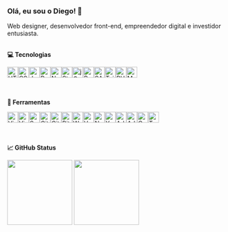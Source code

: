 
### Olá, eu sou o Diego! 👋
  
Web designer, desenvolvedor front-end, empreendedor digital e investidor entusiasta.<br><br>

<b>:computer: Tecnologias</b><br>

<style>
  .badges img {
    height: 25px;
  }
</style>

<div style='display: flex;' class="badges">
  <img alt="HTML5" src="https://img.shields.io/badge/html5-%23E34F26.svg?&style=for-the-badge&logo=html5&logoColor=white"/>
  <img alt="CSS3" src="https://img.shields.io/badge/css3-%231572B6.svg?&style=for-the-badge&logo=css3&logoColor=white"/>
  <img alt="JavaScript" src="https://img.shields.io/badge/javascript-%23323330.svg?&style=for-the-badge&logo=javascript&logoColor=%23F7DF1E"/>
  <img alt="React" src="https://img.shields.io/badge/react-%2320232a.svg?&style=for-the-badge&logo=react&logoColor=%2361DAFB"/>
  <img alt="Next JS" src="https://img.shields.io/badge/nextjs-%23000000.svg?&style=for-the-badge&logo=next.js&logoColor=white"/>
  <img alt="Styled Components" src="https://img.shields.io/badge/styled--components-DB7093?style=for-the-badge&logo=styled-components&logoColor=white"/>
  <img alt="jQuery" src="https://img.shields.io/badge/jquery-%230769AD.svg?&style=for-the-badge&logo=jquery&logoColor=white"/>
  <img alt="Bootstrap" src="https://img.shields.io/badge/bootstrap-%23563D7C.svg?&style=for-the-badge&logo=bootstrap&logoColor=white"/>
  <img alt="SASS" src="https://img.shields.io/badge/SASS-hotpink.svg?&style=for-the-badge&logo=SASS&logoColor=white"/>
  <img alt="TailwindCSS" src="https://img.shields.io/badge/tailwindcss-%2338B2AC.svg?&style=for-the-badge&logo=tailwind-css&logoColor=white"/>
  <img alt="PHP" src="https://img.shields.io/badge/php-%23777BB4.svg?&style=for-the-badge&logo=php&logoColor=white"/>
  <img alt="MySQL" src="https://img.shields.io/badge/mysql-%2300f.svg?&style=for-the-badge&logo=mysql&logoColor=white"/>
</div>

<br><br>
<b>:wrench: Ferramentas</b><br>
<div style='display: flex;' class="badges">
  <img alt="Visual Studio Code" src="https://img.shields.io/badge/VisualStudioCode-0078d7.svg?&style=for-the-badge&logo=visual-studio-code&logoColor=white"/>
  <img alt="Visual Studio" src="https://img.shields.io/badge/VisualStudio-5C2D91.svg?&style=for-the-badge&logo=visual-studio&logoColor=white"/>
  <img alt="Sublime Text" src="https://img.shields.io/badge/sublime_text-%23575757.svg?&style=for-the-badge&logo=sublime-text&logoColor=important"/>
  <img alt="Git" src="https://img.shields.io/badge/git-%23F05033.svg?&style=for-the-badge&logo=git&logoColor=white"/>
  <img alt="GitHub" src="https://img.shields.io/badge/github-%23121011.svg?&style=for-the-badge&logo=github&logoColor=white"/>
  <img alt="Bitbucket" src="https://img.shields.io/badge/bitbucket-%230047B3.svg?&style=for-the-badge&logo=bitbucket&logoColor=white"/>
  <img alt="WordPress" src="https://img.shields.io/badge/WordPress-%23117AC9.svg?&style=for-the-badge&logo=WordPress&logoColor=white"/>
  <img alt="Vercel" src="https://img.shields.io/badge/vercel-%23000000.svg?&style=for-the-badge&logo=vercel&logoColor=white"/>
  <img alt="Npm" src="https://img.shields.io/badge/npm-CB3837?style=for-the-badge&logo=npm&logoColor=white"/>
  <img alt="Yarn" src="https://img.shields.io/badge/Yarn-2C8EBB?style=for-the-badge&logo=yarn&logoColor=white"/>
  <img alt="Adobe Photoshop" src="https://img.shields.io/badge/adobephotoshop-%2331A8FF.svg?&style=for-the-badge&logo=adobephotoshop&logoColor=white"/>
  <img alt="Adobe Illustrator" src="https://img.shields.io/badge/adobeillustrator-%23FF9A00.svg?&style=for-the-badge&logo=adobeillustrator&logoColor=white"/>
  <img alt="Canva" src="https://img.shields.io/badge/Canva-%2300C4CC.svg?&style=for-the-badge&logo=Canva&logoColor=white"/>
  <img alt="Trello" src="https://img.shields.io/badge/Trello-%23026AA7.svg?&style=for-the-badge&logo=Trello&logoColor=white"/>
</div>
 
<br><br><b>📈 GitHub Status</b><br>

<img height="150em" src="https://github-readme-stats.vercel.app/api/top-langs/?username=diegokoscky&exclude_repo=KNN-Image-Classification&show_icons=true&hide_border=true&layout=compact&langs_count=8&theme=tokyonight"/>	

<img height="150em" src="https://github-readme-stats.vercel.app/api?username=diegokoscky&show_icons=true&hide_border=true&count_private=true&include_all_commits=true&theme=tokyonight" />
